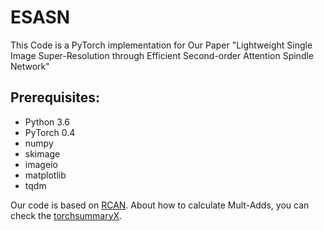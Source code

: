 # ESASN

This Code is a PyTorch implementation for Our Paper "Lightweight Single Image Super-Resolution through Efficient Second-order Attention Spindle Network"

## Prerequisites:
- Python 3.6
- PyTorch 0.4
- numpy
- skimage
- imageio
- matplotlib
- tqdm

Our code is based on [RCAN](https://github.com/yulunzhang/RCAN).
About how to calculate Mult-Adds, you can check the [torchsummaryX](https://github.com/nmhkahn/torchsummaryX).

